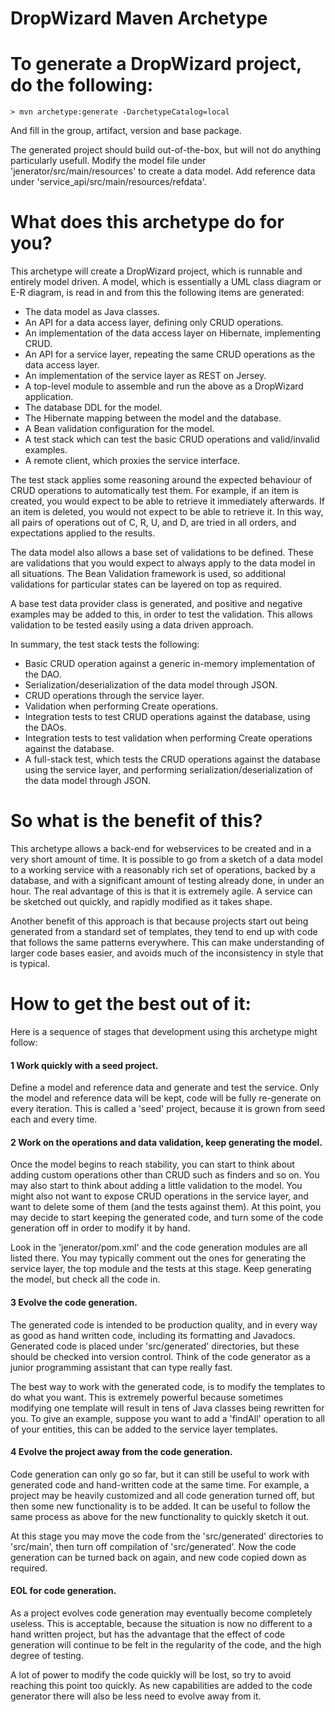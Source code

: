 DropWizard Maven Archetype
==========================

# To generate a DropWizard project, do the following:

    > mvn archetype:generate -DarchetypeCatalog=local

And fill in the group, artifact, version and base package.

The generated project should build out-of-the-box, but will not do anything particularly usefull. Modify the model file under 'jenerator/src/main/resources' to create a data model. Add reference data under 'service_api/src/main/resources/refdata'.

# What does this archetype do for you?

This archetype will create a DropWizard project, which is runnable and entirely model driven. A model, which is essentially a UML class diagram or E-R diagram, is read in and from this the following items are generated:

* The data model as Java classes.
* An API for a data access layer, defining only CRUD operations.
* An implementation of the data access layer on Hibernate, implementing CRUD.
* An API for a service layer, repeating the same CRUD operations as the data access layer.
* An implementation of the service layer as REST on Jersey.
* A top-level module to assemble and run the above as a DropWizard application.
* The database DDL for the model.
* The Hibernate mapping between the model and the database.
* A Bean validation configuration for the model.
* A test stack which can test the basic CRUD operations and valid/invalid examples.
* A remote client, which proxies the service interface.

The test stack applies some reasoning around the expected behaviour of CRUD operations to automatically test them. For example, if an item is created, you would expect to be able to retrieve it immediately afterwards. If an item is deleted, you would not expect to be able to retrieve it. In this way, all pairs of operations out of C, R, U, and D, are tried in all orders, and expectations applied to the results.

The data model also allows a base set of validations to be defined. These are validations that you would expect to always apply to the data model in all situations. The Bean Validation framework is used, so additional validations for particular states can be layered on top as required.

A base test data provider class is generated, and positive and negative examples may be added to this, in order to test the validation. This allows validation to be tested easily using a data driven approach.

In summary, the test stack tests the following:

* Basic CRUD operation against a generic in-memory implementation of the DAO.
* Serialization/deserialization of the data model through JSON.
* CRUD operations through the service layer.
* Validation when performing Create operations.
* Integration tests to test CRUD operations against the database, using the DAOs.
* Integration tests to test validation when performing Create operations against the database.
* A full-stack test, which tests the CRUD operations against the database using the service layer, and performing serialization/deserialization of the data model through JSON.

# So what is the benefit of this?

This archetype allows a back-end for webservices to be created and in a very short amount of time. It is possible to go from a sketch of a data model to a working service with a reasonably rich set of operations, backed by a database, and with a significant amount of testing already done, in under an hour. The real advantage of this is that it is extremely agile. A service can be sketched out quickly, and rapidly modified as it takes shape.

Another benefit of this approach is that because projects start out being generated from a standard set of templates, they tend to end up with code that follows the same patterns everywhere. This can make understanding of larger code bases easier, and avoids much of the inconsistency in style that is typical.

# How to get the best out of it:

Here is a sequence of stages that development using this archetype might follow:

#### 1 Work quickly with a seed project.
    
Define a model and reference data and generate and test the service. Only the model and reference data will be kept, code will be fully re-generate on every iteration. This is called a 'seed' project, because it is grown from seed each and every time.
    
#### 2 Work on the operations and data validation, keep generating the model.

Once the model begins to reach stability, you can start to think about adding custom operations other than CRUD such as finders and so on. You may also start to think about adding a little validation to the model. You might also not want to expose CRUD operations in the service layer, and want to delete some of them (and the tests against them). At this point, you may decide to start keeping the generated code, and turn some of the code generation off in order to modify it by hand.

Look in the 'jenerator/pom.xml' and the code generation modules are all listed there. You may typically comment out the ones for generating the service layer, the top module and the tests at this stage. Keep generating the model, but check all the code in.

#### 3 Evolve the code generation.
    
The generated code is intended to be production quality, and in every way as good as hand written code, including its formatting and Javadocs. Generated code is placed under 'src/generated' directories, but these should be checked into version control. Think of the code generator as a junior programming assistant that can type really fast.

The best way to work with the generated code, is to modify the templates to do what you want. This is extremely powerful because sometimes modifying one template will result in tens of Java classes being rewritten for you. To give an example, suppose you want to add a 'findAll' operation to all of your entities, this can be added to the service layer templates.

#### 4 Evolve the project away from the code generation.

Code generation can only go so far, but it can still be useful to work with generated code and hand-written code at the same time. For example, a project may be heavily customized and all code generation turned off, but then some new functionality is to be added. It can be useful to follow the same process as above for the new functionality to quickly sketch it out.

At this stage you may move the code from the 'src/generated' directories to 'src/main', then turn off compilation of 'src/generated'. Now the code generation can be turned back on again, and new code copied down as required.

#### EOL for code generation.

As a project evolves code generation may eventually become completely useless. This is acceptable, because the situation is now no different to a hand written project, but has the advantage that the effect of code generation will continue to be felt in the regularity of the code, and the high degree of testing.

A lot of power to modify the code quickly will be lost, so try to avoid reaching this point too quickly. As new capabilities are added to the code generator there will also be less need to evolve away from it.